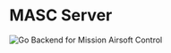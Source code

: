 # MASC Server
![Go](https://github.com/LeFinal/masc-server/workflows/Go/badge.svg?branch=master)
Backend for Mission Airsoft Control
